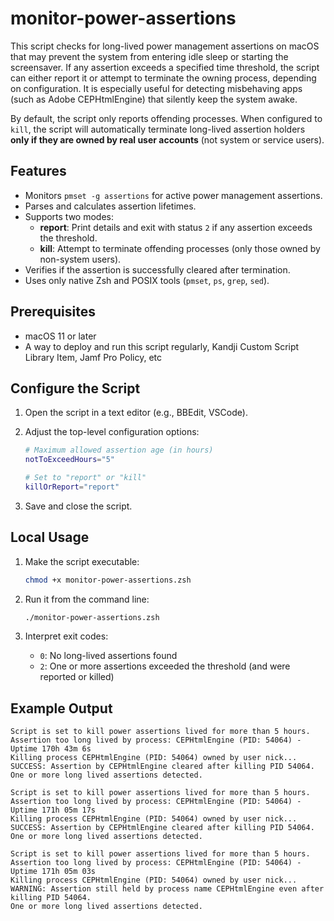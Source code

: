 # monitor-power-assertions

This script checks for long-lived power management assertions on macOS that may prevent the system from entering idle sleep or starting the screensaver. If any assertion exceeds a specified time threshold, the script can either report it or attempt to terminate the owning process, depending on configuration. It is especially useful for detecting misbehaving apps (such as Adobe CEPHtmlEngine) that silently keep the system awake.

By default, the script only reports offending processes. When configured to `kill`, the script will automatically terminate long-lived assertion holders **only if they are owned by real user accounts** (not system or service users).

## Features

- Monitors `pmset -g assertions` for active power management assertions.
- Parses and calculates assertion lifetimes.
- Supports two modes:
  - **report**: Print details and exit with status `2` if any assertion exceeds the threshold.
  - **kill**: Attempt to terminate offending processes (only those owned by non-system users).
- Verifies if the assertion is successfully cleared after termination.
- Uses only native Zsh and POSIX tools (`pmset`, `ps`, `grep`, `sed`).

## Prerequisites

- macOS 11 or later
- A way to deploy and run this script regularly, Kandji Custom Script Library Item, Jamf Pro Policy, etc 

## Configure the Script

1. Open the script in a text editor (e.g., BBEdit, VSCode).
2. Adjust the top-level configuration options:

    ```zsh
    # Maximum allowed assertion age (in hours)
    notToExceedHours="5"

    # Set to "report" or "kill"
    killOrReport="report"
    ```

3. Save and close the script.

## Local Usage

1. Make the script executable:

    ```bash
    chmod +x monitor-power-assertions.zsh
    ```

2. Run it from the command line:

    ```bash
    ./monitor-power-assertions.zsh
    ```

3. Interpret exit codes:
    - `0`: No long-lived assertions found
    - `2`: One or more assertions exceeded the threshold (and were reported or killed)

## Example Output

```text
Script is set to kill power assertions lived for more than 5 hours.
Assertion too long lived by process: CEPHtmlEngine (PID: 54064) - Uptime 170h 43m 6s
Killing process CEPHtmlEngine (PID: 54064) owned by user nick...
SUCCESS: Assertion by CEPHtmlEngine cleared after killing PID 54064.
One or more long lived assertions detected.
```

```text 
Script is set to kill power assertions lived for more than 5 hours.
Assertion too long lived by process: CEPHtmlEngine (PID: 54064) - Uptime 171h 05m 17s
Killing process CEPHtmlEngine (PID: 54064) owned by user nick...
SUCCESS: Assertion by CEPHtmlEngine cleared after killing PID 54064.
One or more long lived assertions detected.
```

```text
Script is set to kill power assertions lived for more than 5 hours.
Assertion too long lived by process: CEPHtmlEngine (PID: 54064) - Uptime 171h 05m 03s
Killing process CEPHtmlEngine (PID: 54064) owned by user nick...
WARNING: Assertion still held by process name CEPHtmlEngine even after killing PID 54064.
One or more long lived assertions detected.
```
